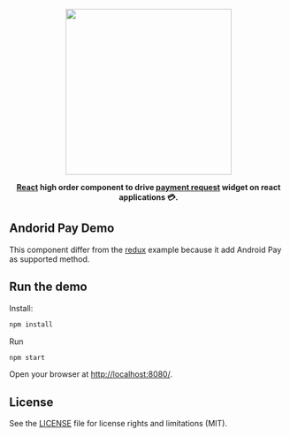 <p align="center">
    <img src="https://raw.githubusercontent.com/marcolanaro/react-payment-request-api/master/logo.png" width=300>
</p>
<p align="center">
  <strong>
    <a href="https://facebook.github.io/react/">React</a> high order component to drive <a href="https://www.w3.org/TR/payment-request/">payment request</a> widget on react applications 💳.
  </strong>
</p>

## Andorid Pay Demo

This component differ from the [redux](../redux) example because it add Android Pay as supported method.

## Run the demo

Install:

```bash
npm install
```

Run

```bash
npm start
```

Open your browser at [http://localhost:8080/](http://localhost:8080/).


## License

See the [LICENSE](../../LICENSE.md) file for license rights and limitations (MIT).
